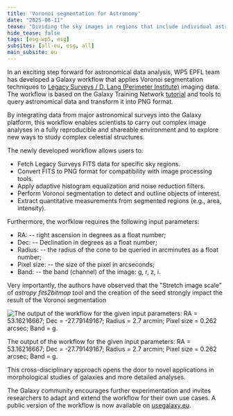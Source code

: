 ```yaml
---
title: 'Voronoi segmentation for Astronomy'
date: "2025-06-11"  
tease: "Dividing the sky images in regions that include individual astronomical objects or clusters."
hide_tease: false
tags: [esg-wp5, esg]
subsites: [all-eu, esg, all]
main_subsite: eu
---
```



In an exciting step forward for astronomical data analysis, WP5 EPFL team has developed a Galaxy workflow that applies Voronoi segmentation techniques to [Legacy Surveys / D. Lang (Perimeter Institute)](https://www.legacysurvey.org/) imaging data. The workflow is based on the Galaxy Training Network [tutorial](https://training.galaxyproject.org/topics/imaging/tutorials/voronoi-segmentation/tutorial.html) and tools to query astronomical data and transform it into PNG format. 

By integrating data from major astronomical surveys into the Galaxy platform, this workflow enables scientists to carry out complex image analyses in a fully reproducible and shareable environment and to explore new ways to study complex celestial structures.

The newly developed workflow allows users to:
* Fetch Legacy Surveys FITS data for specific sky regions.
* Convert FITS to PNG format for compatibility with image processing tools.
* Apply adaptive histogram equalization and noise reduction filters.
* Perform Voronoi segmentation to detect and outline objects of interest.
* Extract quantitative measurements from segmented regions (e.g., area, intensity).

Furthermore, the worfklow requires the following input parameters:
* RA: -- right ascension in degrees as a float number;
* Dec: -- Declination in degrees as a float number;
* Radius: -- the radius of the cone to be queried in arcminutes as a float number;
* Pixel size: -- the size of the pixel in arcseconds;
* Band: -- the band (channel) of the image: g, r, z, i. 

Very importantly, the authors have observed that the "Stretch image scale" of *astropy fits2bitmap* tool and the creation of the seed strongly impact the result of the Voronoi segmentation

<div class="center">
<div class="img-sizer" style="width: 100%">

![The output of the workflow for the given input parameters: RA = 53.16216667; Dec = -27.79149167; Radius = 2.7 arcmin; Pixel size = 0.262 arcsec; Band = g.](galaxy-voronoi-astronomy-output.tiff)</div>
<figcaption>
The output of the workflow for the given input parameters: RA = 53.16216667; Dec = -27.79149167; Radius = 2.7 arcmin; Pixel size = 0.262 arcsec; Band = g.
</figcaption>

This cross-disciplinary approach opens the door to novel applications in morphological studies of galaxies and more detailed analyses.

The Galaxy community encourages further experimentation and invites researchers to adapt and extend the workflow for their own use cases. A public version of the workflow is now available on [usegalaxy.eu](https://usegalaxy.eu/published/workflow?id=bc78c184fabcff1d).
